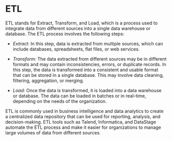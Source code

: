 # ETL
ETL stands for Extract, Transform, and Load, which is a process used to integrate data from different sources into a single data warehouse or database. The ETL process involves the following steps:

- _Extract:_ In this step, data is extracted from multiple sources, which can include databases, spreadsheets, flat files, or web services.

- _Transform:_ The data extracted from different sources may be in different formats and may contain inconsistencies, errors, or duplicate records. In this step, the data is transformed into a consistent and usable format that can be stored in a single database. This may involve data cleaning, filtering, aggregation, or merging.

- _Load:_ Once the data is transformed, it is loaded into a data warehouse or database. The data can be loaded in batches or in real-time, depending on the needs of the organization.

ETL is commonly used in business intelligence and data analytics to create a centralized data repository that can be used for reporting, analysis, and decision-making. ETL tools such as Talend, Informatica, and DataStage automate the ETL process and make it easier for organizations to manage large volumes of data from different sources.



